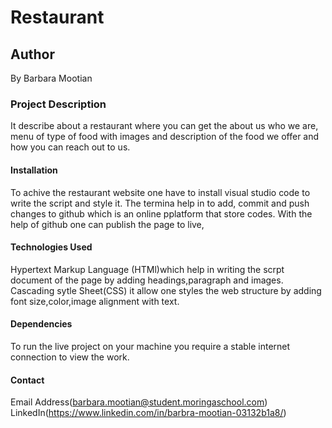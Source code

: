 # Restaurant

## Author
By Barbara Mootian

###  Project Description
It describe about a restaurant where you can get the about us  who we are, menu of type of food  with images and description of the food we offer and how you can reach out to us.

#### Installation
To achive the restaurant website one have to install 
visual studio code to write the script and style it.
The termina help in to add, commit and push changes to github which is an online pplatform that store codes.
With the help of github one can publish the page to live,

#### Technologies Used 
Hypertext Markup Language (HTMl)which help in writing the scrpt document of the page by adding headings,paragraph and images.
Cascading sytle Sheet(CSS) it allow one styles the web structure by adding font size,color,image alignment with text.

#### Dependencies
To run the live project on your machine you require a stable internet connection to view the work.

####  Contact
Email Address(barbara.mootian@student.moringaschool.com)
LinkedIn(https://www.linkedin.com/in/barbra-mootian-03132b1a8/)

